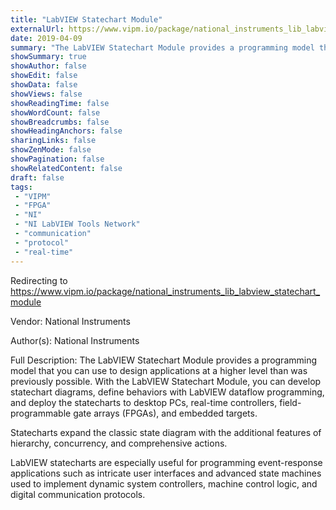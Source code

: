 ```yaml
---
title: "LabVIEW Statechart Module"
externalUrl: https://www.vipm.io/package/national_instruments_lib_labview_statechart_module
date: 2019-04-09
summary: "The LabVIEW Statechart Module provides a programming model that you can use to design applications at a higher level than was previously possible. With the LabVIEW Statechart Module, you can develop statechart diagrams, define behaviors with LabVIEW dataflow programming, and deploy the statecharts to desktop PCs, real-time controllers, field-programmable gate arrays (FPGAs), and embedded targets."
showSummary: true
showAuthor: false
showEdit: false
showData: false
showViews: false
showReadingTime: false
showWordCount: false
showBreadcrumbs: false
showHeadingAnchors: false
sharingLinks: false
showZenMode: false
showPagination: false
showRelatedContent: false
draft: false
tags:
 - "VIPM"
 - "FPGA"
 - "NI"
 - "NI LabVIEW Tools Network"
 - "communication"
 - "protocol"
 - "real-time"
---
```


Redirecting to https://www.vipm.io/package/national_instruments_lib_labview_statechart_module

Vendor: National Instruments

Author(s): National Instruments
 
Full Description:
The LabVIEW Statechart Module provides a programming model that you can use to design applications at a higher level than was previously possible. With the LabVIEW Statechart Module, you can develop statechart diagrams, define behaviors with LabVIEW dataflow programming, and deploy the statecharts to desktop PCs, real-time controllers, field-programmable gate arrays (FPGAs), and embedded targets.

Statecharts expand the classic state diagram with the additional features of hierarchy, concurrency, and comprehensive actions.

LabVIEW statecharts are especially useful for programming event-response applications such as intricate user interfaces and advanced state machines used to implement dynamic system controllers, machine control logic, and digital communication protocols.